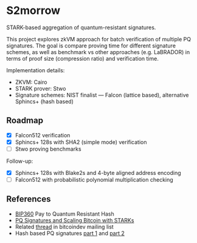 # S2morrow

STARK-based aggregation of quantum-resistant signatures.  

This project explores zkVM approach for batch verification of multiple PQ signatures. The goal is compare proving time for different signature schemes, as well as benchmark vs other approaches (e.g. LaBRADOR) in terms of proof size (compression ratio) and verification time. 

Implementation details:
- ZKVM: Cairo
- STARK prover: Stwo
- Signature schemes: NIST finalist — Falcon (lattice based), alternative Sphincs+ (hash based)

## Roadmap

- [x] Falcon512 verification
- [x] Sphincs+ 128s with SHA2 (simple mode) verification
- [ ] Stwo proving benchmarks

Follow-up:
- [x] Sphincs+ 128s with Blake2s and 4-byte aligned address encoding
- [ ] Falcon512 with probabilistic polynomial multiplication checking

## References

- [BIP360](https://bip360.org/) Pay to Quantum Resistant Hash
- [PQ Signatures and Scaling Bitcoin with STARKs](https://delvingbitcoin.org/t/post-quantum-signatures-and-scaling-bitcoin-with-starks/1584)
- Related [thread](https://groups.google.com/g/bitcoindev/c/wKizvPUfO7w/m/hG9cwpOABQAJ) in bitcoindev mailing list
- Hash based PQ signatures [part 1](https://research.dorahacks.io/2022/10/26/hash-based-post-quantum-signatures-1/) and [part 2](https://research.dorahacks.io/2022/12/16/hash-based-post-quantum-signatures-2/)